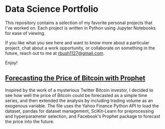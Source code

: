 # Data Science Portfolio

This repository contains a selection of my favorite personal projects that I've worked on.  Each project is written in Python using Jupyter Notebooks for ease of viewing.  

If you like what you see here and want to know more about a particular project, chat about a work opportunity, or collaborate on something in the future, reach out to me at [rbush1127@gmail.com](rbush1127@gmail.com).

Enjoy!


## [Forecasting the Price of Bitcoin with Prophet](https://github.com/rbush1127/Data-Science-Portfolio/blob/main/Time%20Series%20Analysis/BTC_Forecast.ipynb)
Inspired by the work of a mysterious Twitter Bitcoin investor, I decided to see how well the price of Bitcoin could be forecasted as a simple time series, and then extended the analysis by including trading volume as an exogenous variable.  The file uses the Yahoo Finance Python API to load the dataset, pandas for dataset management, SciKit-Learn for preprocessing and hyperparameter selection, and Facebook's Prophet package to forecast the price into the future.
